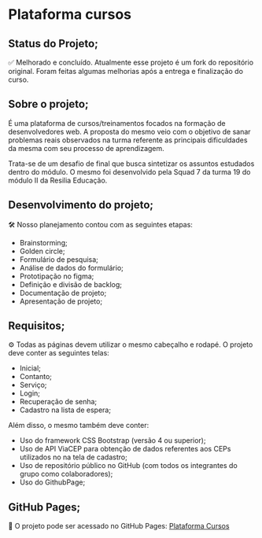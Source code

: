# Plataforma cursos

## Status do Projeto;
✅ Melhorado e concluído.
Atualmente esse projeto é um fork do repositório original. Foram feitas algumas melhorias após a entrega e finalização do curso.

## Sobre o projeto;
É uma plataforma de cursos/treinamentos focados na formação de desenvolvedores web. A proposta do mesmo veio com o objetivo de sanar problemas reais observados na turma referente as principais dificuldades da mesma com seu processo de aprendizagem.

Trata-se de um desafio de final que busca sintetizar os assuntos estudados dentro do módulo. O mesmo foi desenvolvido pela Squad 7 da turma 19 do módulo II da Resilia Educação.

## Desenvolvimento do projeto;
🛠 Nosso planejamento contou com as seguintes etapas:

- Brainstorming;
- Golden circle;
- Formulário de pesquisa;
- Análise de dados do formulário;
- Prototipação no figma;
- Definição e divisão de backlog;
- Documentação de projeto;
- Apresentação de projeto;

## Requisitos;
⚙ Todas as páginas devem utilizar o mesmo cabeçalho e rodapé. O projeto deve conter as seguintes telas: 

- Inicial;
- Contanto;
- Serviço;
- Login;
- Recuperação de senha;
- Cadastro na lista de espera;

Além disso, o mesmo também deve conter:
- Uso do framework CSS Bootstrap (versão 4 ou superior);
- Uso de API ViaCEP para obtenção de dados referentes aos CEPs utilizados no na tela de cadastro;
- Uso de repositório público no GitHub (com todos os integrantes do grupo como colaboradores);
- Uso do GithubPage;


## GitHub Pages;
🔗 O projeto pode ser acessado no GitHub Pages: [Plataforma Cursos](https://thainarapenha.github.io/PlataformaCursos/)
